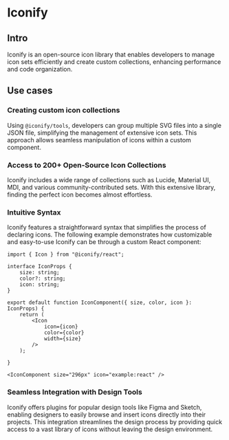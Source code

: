 # Iconify 

## Intro
Iconify is an open-source icon library that enables developers to manage icon sets efficiently and create custom collections, enhancing performance and code organization.

## Use cases
### Creating custom icon collections
Using `@iconify/tools`, developers can group multiple SVG files into a single JSON file, simplifying the management of extensive icon sets. This approach allows seamless manipulation of icons within a custom component.

### Access to 200+ Open-Source Icon Collections
Iconify includes a wide range of collections such as Lucide, Material UI, MDI, and various community-contributed sets. With this extensive library, finding the perfect icon becomes almost effortless.

### Intuitive Syntax
Iconify features a straightforward syntax that simplifies the process of declaring icons. The following example demonstrates how customizable and easy-to-use Iconify can be through a custom React component:

```
import { Icon } from "@iconify/react";

interface IconProps {
    size: string;
    color?: string;
    icon: string;
}

export default function IconComponent({ size, color, icon }: IconProps) {
    return (
        <Icon
            icon={icon}
            color={color}
            width={size}
        />
    );
    
}
```

```
<IconComponent size="296px" icon="example:react" />
```

### Seamless Integration with Design Tools
Iconify offers plugins for popular design tools like Figma and Sketch, enabling designers to easily browse and insert icons directly into their projects. This integration streamlines the design process by providing quick access to a vast library of icons without leaving the design environment. 
